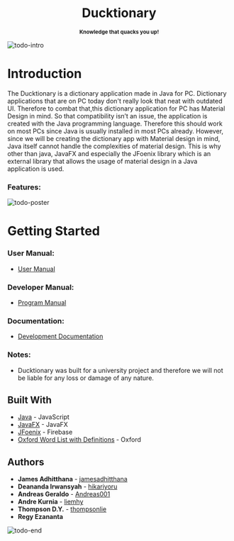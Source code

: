 <h1 align="center">Ducktionary</h1>
<p align="center">
<sup><b>Knowledge that quacks you up! </b></sup>
</p>

![todo-intro](cangeme)

# Introduction

The Ducktionary is a dictionary application made in Java for PC. Dictionary applications that are on PC today don't really look that neat with outdated UI. Therefore to combat that,this dictionary application for PC has Material Design in mind. So that compatibility isn’t an issue, the application is created with the Java programming language. Therefore this should work on most PCs since Java is usually installed in most PCs already. However, since we will be creating the dictionary app with Material design in mind, Java itself cannot handle the complexities of material design. This is why other than java, JavaFX and especially the JFoenix library which is an external library that allows the usage of material design in a Java application is used.

### Features:
![todo-poster](afafafafafa)

# Getting Started

### User Manual:
* [User Manual](todo.pdf)
### Developer Manual:
* [Program Manual](todo.pdf)

### Documentation:
* [Development Documentation](todo.pdf)

### Notes:
- Ducktionary was built for a university project and therefore we will not be liable for any loss or damage of any nature.

## Built With
* [Java](https://www.java.com/en/download/) - JavaScript
* [JavaFX](https://openjfx.io/) - JavaFX
* [JFoenix](http://www.jfoenix.com/) - Firebase
* [Oxford Word List with Definitions](https://gist.github.com/MarvinJWendt/f7b7aca357778972040234cae7985db8#file-oxford-word-list-with-definition-txt) - Oxford

## Authors

* **James Adhitthana** - [jamesadhitthana](https://github.com/jamesadhitthana)
* **Deananda Irwansyah** - [hikariyoru](https://github.com/hikariyoru)
* **Andreas Geraldo** - [Andreas001](https://github.com/Andreas001)
* **Andre Kurnia** - [liemhy](https://github.com/liemhy)
* **Thompson D.Y.** - [thompsonlie](https://github.com/thompsonlie)
* **Regy Ezananta**

![todo-end](ender)
